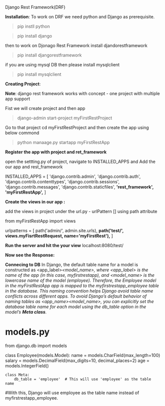 Django Rest Framework(DRF)

**Installation**:
To work on DRF we need python and Django as prerequisite.
>pip instll python<Version>

>pip install django

then to work on Djonago Rest Framework install djandorestframework
>pip install djangorestframework

if you are using mysql DB then please install mysqlclient
>pip install mysqlclient

**Creating Project**: 

**Note**: django rest framework works with concept - one project with multiple app support

Fist we will create project and then app
>django-admin start-project myFirstRestProject

Go to that project cd myFirstRestProject and then create the app using below commond
>python manaage.py startapp myFirstRestApp

**Register the app with project and ret_framework**

open the settting.py of project, navigate to INSTALLED_APPS and Add the our app and rest_framework

INSTALLED_APPS = [
    'django.contrib.admin',
    'django.contrib.auth',
    'django.contrib.contenttypes',
    'django.contrib.sessions',
    'django.contrib.messages',
    'django.contrib.staticfiles',
    **'rest_framework',
    'myFirstRestApp',**
]

**Create the views in our app :**

add the views in project under the url.py - urlPattern [] using path attribute

from myFirstRestApp import views

urlpatterns = [
    path('admin/', admin.site.urls),
    **path('test/', views.myFisrtRestRequest, name='myFirstRest'),**
]

**Run the server and hit the your view**
localhost:8080/test/

**Now see the Response:**

**Connecing to DB**
In Django, the default table name for a model is constructed as <app_label>_<model_name>, where <app_label> is the name of the app (in this case, myfirstrestapp), and <model_name> is the lowercase name of the model (employee). Therefore, the Employee model in the myFirstRestApp app is mapped to the myfirstrestapp_employee table in the database. This naming convention helps Django avoid table name conflicts across different apps.
_To avoid Django’s default behavior of naming tables as <app_name>_<model_name>, you can explicitly set the database table name for each model using the db_table option in the model’s **Meta class**._

# models.py
from django.db import models

class Employee(models.Model):
    name = models.CharField(max_length=100)
    salary = models.DecimalField(max_digits=10, decimal_places=2)
    age = models.IntegerField()

    class Meta:
        db_table = 'employee'  # This will use 'employee' as the table name

#With this, Django will use employee as the table name instead of myfirstrestapp_employee.


